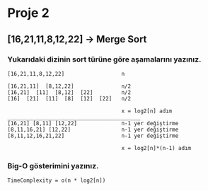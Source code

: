 # Proje 2

## [16,21,11,8,12,22] -> Merge Sort

### Yukarıdaki dizinin sort türüne göre aşamalarını yazınız.

	[16,21,11,8,12,22]                  n
	
	[16,21,11]  [8,12,22]               n/2
	[16,21]  [11]  [8,12]  [22]         n/2
	[16]  [21]  [11]  [8]  [12]  [22]   n/2
										
                                        x = log2[n] adım 
	__________________________________________
	[16,21] [8,11] [12,22]              n-1 yer değiştirme
	[8,11,16,21] [12,22]                n-1 yer değiştirme
	[8,11,12,16,21,22]                  n-1 yer değiştirme
	
                                        x = log2[n]*(n-1) adım 
	

### Big-O gösterimini yazınız.

	
	TimeComplexity = o(n * log2[n])
